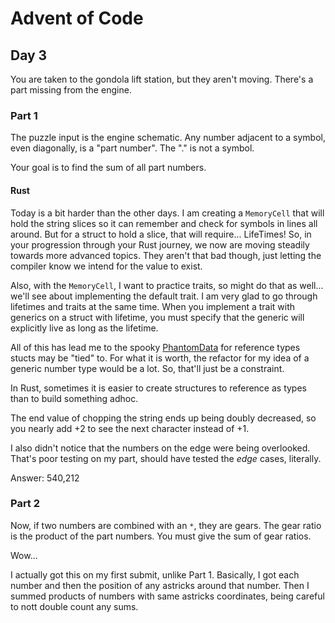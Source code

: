 # Advent of Code

## Day 3

You are taken to the gondola lift station, but they aren't moving. There's a part missing from the engine. 

### Part 1

The puzzle input is the engine schematic. Any number adjacent to a symbol, even diagonally, is a "part number". The "." is not a symbol. 

Your goal is to find the sum of all part numbers. 

#### Rust

Today is a bit harder than the other days. I am creating a `MemoryCell` that will hold the string slices so it can remember and check for symbols in lines all around. But for a struct to hold a slice, that will require... LifeTimes! So, in your progression through your Rust journey, we now are moving steadily towards more advanced topics. They aren't that bad though, just letting the compiler know we intend for the value to exist. 

Also, with the `MemoryCell`, I want to practice traits, so might do that as well... we'll see about implementing the default trait. I am very glad to go through lifetimes and traits at the same time. When you implement a trait with generics on a struct with lifetime, you must specify that the generic will explicitly live as long as the lifetime. 

All of this has lead me to the spooky [PhantomData](https://doc.rust-lang.org/core/marker/struct.PhantomData.html) for reference types stucts may be "tied" to. For what it is worth, the refactor for my idea of a generic number type would be a lot. So, that'll just be a constraint.

In Rust, sometimes it is easier to create structures to reference as types than to build something adhoc. 

The end value of chopping the string ends up being doubly decreased, so you nearly add +2 to see the next character instead of +1. 

I also didn't notice that the numbers on the edge were being overlooked. That's poor testing on my part, should have tested the _edge_ cases, literally. 

Answer: 540,212

### Part 2

Now, if two numbers are combined with an `*`, they are gears. The gear ratio is the product of the part numbers. You must give the sum of gear ratios. 

Wow...

I actually got this on my first submit, unlike Part 1. Basically, I got each number and then the position of any astricks around that number. Then I summed products of numbers with same astricks coordinates, being careful to nott double count any sums.
